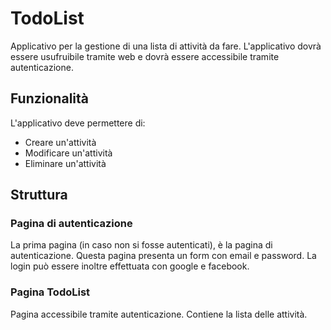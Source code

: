 # TodoList
Applicativo per la gestione di una lista di attività da fare. 
L'applicativo dovrà essere usufruibile tramite web e dovrà essere accessibile tramite autenticazione.

## Funzionalità
L'applicativo deve permettere di:
- Creare un'attività
- Modificare un'attività
- Eliminare un'attività

## Struttura
### Pagina di autenticazione
La prima pagina (in caso non si fosse autenticati), è la pagina di autenticazione.
Questa pagina presenta un form con email e password.
La login può essere inoltre effettuata con google e facebook.

### Pagina TodoList
Pagina accessibile tramite autenticazione.
Contiene la lista delle attività.
